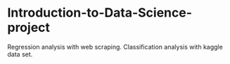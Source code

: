# Introduction-to-Data-Science-project
Regression analysis with web scraping.
Classification analysis with kaggle data set.
